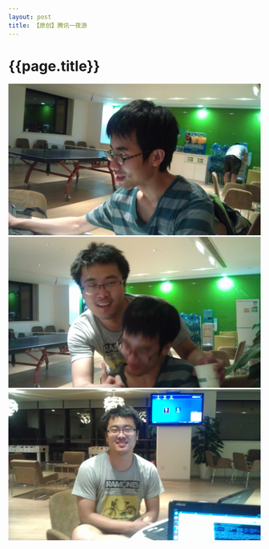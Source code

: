```yaml
---
layout: post
title: 【原创】腾讯一夜游
---
```


{{page.title}}
===========================

![小雨](/images/photo/life/2013-5-16-0.jpg "小雨")
![望望](/images/photo/life/2013-5-16-1.jpg "望望")
![小雨和望望](/images/photo/life/2013-5-16-2.jpg "小雨和望望")
